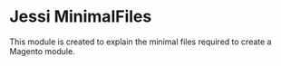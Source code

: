 # Jessi MinimalFiles

This module is created to explain the minimal files 
required to create a Magento module.
